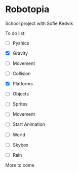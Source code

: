 # Robotopia
School project with Sofie Kedvik


To do list:

- [ ] Pyshics
 - [x] Gravity
 - [ ] Movement

- [ ] Collision
 - [x] Platforms
 - [ ] Objects
 
- [ ] Sprites
 - [ ] Movement
 - [ ] Start Animation
 
- [ ] World
 - [ ] Skybox
 - [ ] Rain
 
 
 More to come
 







